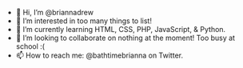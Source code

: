 - 👋 Hi, I’m @briannadrew
- 👀 I’m interested in too many things to list!
- 🌱 I’m currently learning HTML, CSS, PHP, JavaScript, & Python.
- 💞️ I’m looking to collaborate on nothing at the moment! Too busy at school :(
- 📫 How to reach me: @bathtimebrianna on Twitter.

<!---
briannadrew/briannadrew is a ✨ special ✨ repository because its `README.md` (this file) appears on your GitHub profile.
You can click the Preview link to take a look at your changes.
--->
